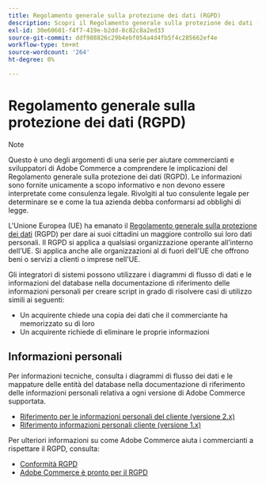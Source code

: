 ```yaml
---
title: Regolamento generale sulla protezione dei dati (RGPD)
description: Scopri il Regolamento generale sulla protezione dei dati (RGPD), una normativa che disciplina la protezione dei dati e la privacy di tutte le persone nell’Unione europea e nello Spazio economico europeo.
exl-id: 30e60601-f4f7-419e-b2dd-8c82c8a2ed33
source-git-commit: ddf988826c29b4ebf054a4d4fb5f4c285662ef4e
workflow-type: tm+mt
source-wordcount: '264'
ht-degree: 0%

---
```


# Regolamento generale sulla protezione dei dati (RGPD)

>[!NOTE]
>
>Questo è uno degli argomenti di una serie per aiutare commercianti e sviluppatori di Adobe Commerce a comprendere le implicazioni del Regolamento generale sulla protezione dei dati (RGPD). Le informazioni sono fornite unicamente a scopo informativo e non devono essere interpretate come consulenza legale. Rivolgiti al tuo consulente legale per determinare se e come la tua azienda debba conformarsi ad obblighi di legge.

L&#39;Unione Europea (UE) ha emanato il [Regolamento generale sulla protezione dei dati](https://ec.europa.eu/info/law/law-topic/data-protection_en) (RGPD) per dare ai suoi cittadini un maggiore controllo sui loro dati personali. Il RGPD si applica a qualsiasi organizzazione operante all’interno dell’UE. Si applica anche alle organizzazioni al di fuori dell&#39;UE che offrono beni o servizi a clienti o imprese nell&#39;UE.

Gli integratori di sistemi possono utilizzare i diagrammi di flusso di dati e le informazioni del database nella documentazione di riferimento delle informazioni personali per creare script in grado di risolvere casi di utilizzo simili ai seguenti:

- Un acquirente chiede una copia dei dati che il commerciante ha memorizzato su di loro
- Un acquirente richiede di eliminare le proprie informazioni

## Informazioni personali

Per informazioni tecniche, consulta i diagrammi di flusso dei dati e le mappature delle entità del database nella documentazione di riferimento delle informazioni personali relativa a ogni versione di Adobe Commerce supportata.

- [Riferimento per le informazioni personali del cliente (versione 2.x)](data-m2.md)
- [Riferimento informazioni personali cliente (versione 1.x)](data-m1.md)

Per ulteriori informazioni su come Adobe Commerce aiuta i commercianti a rispettare il RGPD, consulta:

- [Conformità RGPD](https://experienceleague.adobe.com/docs/commerce-admin/start/compliance/privacy/compliance-gdpr.html)
- [Adobe Commerce è pronto per il RGPD](https://business.adobe.com/privacy/general-data-protection-regulation.html)
